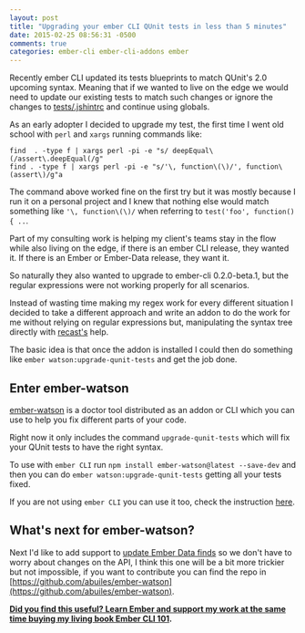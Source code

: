 ```yaml
---
layout: post
title: "Upgrading your ember CLI QUnit tests in less than 5 minutes"
date: 2015-02-25 08:56:31 -0500
comments: true
categories: ember-cli ember-cli-addons ember
---
```


Recently ember CLI updated its tests blueprints to match QUnit's 2.0
upcoming syntax. Meaning that if we wanted to live on the edge we would need to update our existing tests to match such changes or ignore the changes to [tests/.jshintrc](https://github.com/ember-cli/ember-cli/pull/3197/files#diff-26f52f3fec353435f47247381c4f1189L12) and continue using globals.

As an early adopter I decided to upgrade my test, the first time I
went old school with `perl` and `xargs` running commands like:

```
find  . -type f | xargs perl -pi -e "s/ deepEqual\(/assert\.deepEqual(/g"
find . -type f | xargs perl -pi -e "s/'\, function\(\)/', function\(assert\)/g"a
```

The command above worked fine on the first try but it was mostly
because I run it on a personal project and I knew that nothing else
would match something like `'\, function\(\)/` when referring to
`test('foo', function() { ..`.

Part of my consulting work is helping my client's teams stay in the flow
while also living on the edge, if there is an ember CLI release, they
wanted it. If there is an Ember or Ember-Data release, they want it.

So naturally they also wanted to upgrade to ember-cli 0.2.0-beta.1,
but the regular expressions were not working properly for all scenarios.

Instead of wasting time making my regex work for every different
situation I decided to take a different approach and write an addon to
do the work for me without relying on regular expressions but,
manipulating the syntax tree directly with
[recast's](https://github.com/benjamn/recast) help.

The basic idea is that once the addon is installed I could then do
something like `ember watson:upgrade-qunit-tests` and get the job done.

## Enter ember-watson

[ember-watson](https://github.com/abuiles/ember-watson) is a doctor tool distributed as an addon or CLI which you
can use to help you fix different parts of your code.

Right now it only includes the command `upgrade-qunit-tests` which
will fix your QUnit tests to have the right syntax.

To use with `ember CLI` run `npm install ember-watson@latest --save-dev` and
then you can do `ember watson:upgrade-qunit-tests` getting all your tests
fixed.

If you are not using `ember CLI` you can use it too, check the instruction [here](https://github.com/abuiles/ember-watson#using-without-ember-cli).

## What's next for ember-watson?

Next I'd like to add support to [update Ember Data
finds](blog/2015/02/09/update-your-finds/) so we don't have to worry
about changes on the API, I think this one will be a bit more trickier
but not impossible, if you want to contribute you can find the repo in
[https://github.com/abuiles/ember-watson](https://github.com/abuiles/ember-watson).

**[Did you find this useful? Learn Ember and support my work at the same time buying my living book Ember CLI 101](https://leanpub.com/ember-cli-101).**